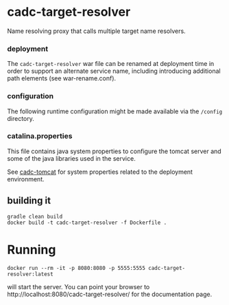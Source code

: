 # cadc-target-resolver
Name resolving proxy that calls multiple target name resolvers.

### deployment
The `cadc-target-resolver` war file can be renamed at deployment time in order to support an alternate service name, including introducing
additional path elements (see war-rename.conf).

### configuration

The following runtime configuration might be made available via the `/config` directory.

### catalina.properties
This file contains java system properties to configure the tomcat server and some of the java libraries used in the service.

See <a href="https://github.com/opencadc/docker-base/tree/master/cadc-tomcat">cadc-tomcat</a>
for system properties related to the deployment environment.


## building it
```
gradle clean build
docker build -t cadc-target-resolver -f Dockerfile .
```

# Running


```
docker run --rm -it -p 8080:8080 -p 5555:5555 cadc-target-resolver:latest
```

will start the server.  You can point your browser to http://localhost:8080/cadc-target-resolver/ for the documentation page.
